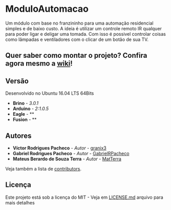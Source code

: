 # ModuloAutomacao
Um módulo com base no franzininho para uma automação residencial simples e de baixo custo. A ideia é utilizar um controle remoto IR qualquer para poder ligar e deligar uma tomada. Com isso é possivel controlar coisas como lâmpadas e ventiladores com o clicar de um botão de sua TV.

## Quer saber como montar o projeto? Confira agora mesmo a [wiki](https://github.com/BrinoOficial/ModuloAutomacao/wiki)!

## Versão
Desenvolvido no Ubuntu 16.04 LTS 64Bits
* **Brino** - *3.0.1*
* **Arduino** - *2:1.0.5*
* **Eagle** - **
* **Fusion** - **

## Autores

* **Víctor Rodrigues Pacheco** - *Autor* - [granix3](https://github.com/granix3)
* **Gabriel Rodrigues Pacheco** - *Autor* - [GabrielRPacheco](https://github.com/gabrielRPacheco)
* **Mateus Berardo de Souza Terra** - *Autor* - [MatTerra](https://github.com/MatTerra)

Veja também a lista de [contributors](https://github.com/BrinoOficial/ModuloAutomacao/graphs/contributors).

## Licença

Este projeto está sob a licença do MIT - Veja em [LICENSE.md](LICENSE.md) arquivo para mais detalhes

